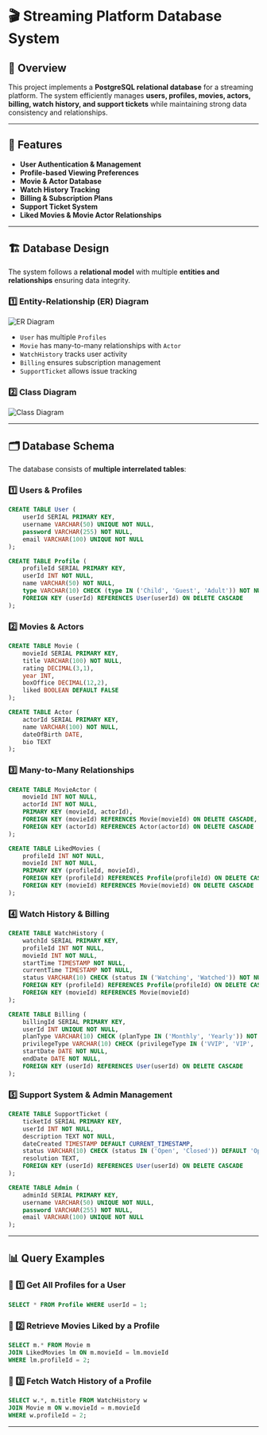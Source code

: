 # 🎬 Streaming Platform Database System

## 📖 Overview
This project implements a **PostgreSQL relational database** for a streaming platform. The system efficiently manages **users, profiles, movies, actors, billing, watch history, and support tickets** while maintaining strong data consistency and relationships.

---
## 📌 Features
- **User Authentication & Management**
- **Profile-based Viewing Preferences**
- **Movie & Actor Database**
- **Watch History Tracking**
- **Billing & Subscription Plans**
- **Support Ticket System**
- **Liked Movies & Movie Actor Relationships**

---
## 🏗️ Database Design
The system follows a **relational model** with multiple **entities and relationships** ensuring data integrity.

### **1️⃣ Entity-Relationship (ER) Diagram**
![ER Diagram](ER_Diagram.jpg)


- `User` has multiple `Profiles`
- `Movie` has many-to-many relationships with `Actor`
- `WatchHistory` tracks user activity
- `Billing` ensures subscription management
- `SupportTicket` allows issue tracking

### **2️⃣ Class Diagram**
![Class Diagram](Class_Diagram.jpg)

---
## 🗂️ Database Schema
The database consists of **multiple interrelated tables**:

### **1️⃣ Users & Profiles**
```sql
CREATE TABLE User (
    userId SERIAL PRIMARY KEY,
    username VARCHAR(50) UNIQUE NOT NULL,
    password VARCHAR(255) NOT NULL,
    email VARCHAR(100) UNIQUE NOT NULL
);
```
```sql
CREATE TABLE Profile (
    profileId SERIAL PRIMARY KEY,
    userId INT NOT NULL,
    name VARCHAR(50) NOT NULL,
    type VARCHAR(10) CHECK (type IN ('Child', 'Guest', 'Adult')) NOT NULL,
    FOREIGN KEY (userId) REFERENCES User(userId) ON DELETE CASCADE
);
```

### **2️⃣ Movies & Actors**
```sql
CREATE TABLE Movie (
    movieId SERIAL PRIMARY KEY,
    title VARCHAR(100) NOT NULL,
    rating DECIMAL(3,1),
    year INT,
    boxOffice DECIMAL(12,2),
    liked BOOLEAN DEFAULT FALSE
);
```
```sql
CREATE TABLE Actor (
    actorId SERIAL PRIMARY KEY,
    name VARCHAR(100) NOT NULL,
    dateOfBirth DATE,
    bio TEXT
);
```

### **3️⃣ Many-to-Many Relationships**
```sql
CREATE TABLE MovieActor (
    movieId INT NOT NULL,
    actorId INT NOT NULL,
    PRIMARY KEY (movieId, actorId),
    FOREIGN KEY (movieId) REFERENCES Movie(movieId) ON DELETE CASCADE,
    FOREIGN KEY (actorId) REFERENCES Actor(actorId) ON DELETE CASCADE
);
```
```sql
CREATE TABLE LikedMovies (
    profileId INT NOT NULL,
    movieId INT NOT NULL,
    PRIMARY KEY (profileId, movieId),
    FOREIGN KEY (profileId) REFERENCES Profile(profileId) ON DELETE CASCADE,
    FOREIGN KEY (movieId) REFERENCES Movie(movieId) ON DELETE CASCADE
);
```

### **4️⃣ Watch History & Billing**
```sql
CREATE TABLE WatchHistory (
    watchId SERIAL PRIMARY KEY,
    profileId INT NOT NULL,
    movieId INT NOT NULL,
    startTime TIMESTAMP NOT NULL,
    currentTime TIMESTAMP NOT NULL,
    status VARCHAR(10) CHECK (status IN ('Watching', 'Watched')) NOT NULL,
    FOREIGN KEY (profileId) REFERENCES Profile(profileId) ON DELETE CASCADE,
    FOREIGN KEY (movieId) REFERENCES Movie(movieId)
);
```
```sql
CREATE TABLE Billing (
    billingId SERIAL PRIMARY KEY,
    userId INT UNIQUE NOT NULL,
    planType VARCHAR(10) CHECK (planType IN ('Monthly', 'Yearly')) NOT NULL,
    privilegeType VARCHAR(10) CHECK (privilegeType IN ('VVIP', 'VIP', 'Basic')) NOT NULL,
    startDate DATE NOT NULL,
    endDate DATE NOT NULL,
    FOREIGN KEY (userId) REFERENCES User(userId) ON DELETE CASCADE
);
```

### **5️⃣ Support System & Admin Management**
```sql
CREATE TABLE SupportTicket (
    ticketId SERIAL PRIMARY KEY,
    userId INT NOT NULL,
    description TEXT NOT NULL,
    dateCreated TIMESTAMP DEFAULT CURRENT_TIMESTAMP,
    status VARCHAR(10) CHECK (status IN ('Open', 'Closed')) DEFAULT 'Open',
    resolution TEXT,
    FOREIGN KEY (userId) REFERENCES User(userId) ON DELETE CASCADE
);
```
```sql
CREATE TABLE Admin (
    adminId SERIAL PRIMARY KEY,
    username VARCHAR(50) UNIQUE NOT NULL,
    password VARCHAR(255) NOT NULL,
    email VARCHAR(100) UNIQUE NOT NULL
);
```

---
## 📊 Query Examples
### 🔹 **1️⃣ Get All Profiles for a User**
```sql
SELECT * FROM Profile WHERE userId = 1;
```

### 🔹 **2️⃣ Retrieve Movies Liked by a Profile**
```sql
SELECT m.* FROM Movie m
JOIN LikedMovies lm ON m.movieId = lm.movieId
WHERE lm.profileId = 2;
```

### 🔹 **3️⃣ Fetch Watch History of a Profile**
```sql
SELECT w.*, m.title FROM WatchHistory w
JOIN Movie m ON w.movieId = m.movieId
WHERE w.profileId = 2;
```

---


